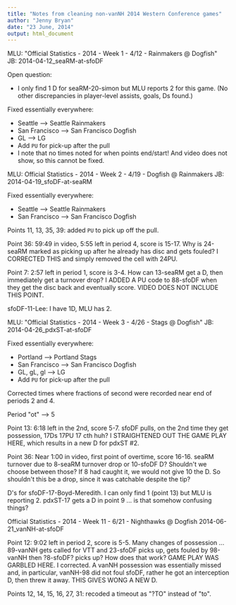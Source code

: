 ```yaml
---
title: "Notes from cleaning non-vanNH 2014 Western Conference games"
author: "Jenny Bryan"
date: "23 June, 2014"
output: html_document
---
```


MLU: "Official Statistics - 2014 - Week 1 - 4/12 - Rainmakers @ Dogfish"  
JB: 2014-04-12_seaRM-at-sfoDF  

Open question:

  * I only find 1 D for seaRM-20-simon but MLU reports 2 for this game. (No other discrepancies in player-level assists, goals, Ds found.)

Fixed essentially everywhere:

  * Seattle --> Seattle Rainmakers  
  * San Francisco --> San Francisco Dogfish  
  * GL --> LG  
  * Add `PU` for pick-up after the pull 
  * I note that no times noted for when points end/start! And video does not show, so this cannot be fixed.

MLU: Official Statistics - 2014 - Week 2 - 4/19 - Dogfish @ Rainmakers
JB: 2014-04-19_sfoDF-at-seaRM

Fixed essentially everywhere:

  * Seattle --> Seattle Rainmakers  
  * San Francisco --> San Francisco Dogfish  
 
Points 11, 13, 35, 39: added `PU` to pick up off the pull.

Point 36: 59:49 in video, 5:55 left in period 4, score is 15-17. Why is 24-seaRM marked as picking up after he already has disc and gets fouled? I CORRECTED THIS and simply removed the cell with 24PU.

Point 7: 2:57 left in period 1, score is 3-4. How can 13-seaRM get a D, then immediately get a turnover drop? I ADDED A PU code to 88-sfoDF when they get the disc back and eventually score. VIDEO DOES NOT INCLUDE THIS POINT.

sfoDF-11-Lee: I have 1D, MLU has 2.
  
MLU: "Official Statistics - 2014 - Week 3 - 4/26 - Stags @ Dogfish"
JB: 2014-04-26_pdxST-at-sfoDF

Fixed essentially everywhere:

  * Portland --> Portland Stags  
  * San Francisco --> San Francisco Dogfish  
  * GL, gL, gl --> LG  
  * Add `PU` for pick-up after the pull 

Corrected times where fractions of second were recorded near end of periods 2 and 4.

Period "ot" --> 5

Point 13: 6:18 left in the 2nd, score 5-7. sfoDF pulls, on the 2nd time they get possession, 17Ds 17PU 17 cth huh? I STRAIGHTENED OUT THE GAME PLAY HERE, which results in a new D for pdxST #2.

Point 36: Near 1:00 in video, first point of overtime, score 16-16. seaRM turnover due to 8-seaRM turnover drop or 10-sfoDF D? Shouldn't we choose between those? If 8 had caught it, we would not give 10 the D. So shouldn't this be a drop, since it was catchable despite the tip?

D's for sfoDF-17-Boyd-Meredith. I can only find 1 (point 13) but MLU is reporting 2. pdxST-17 gets a D in point 9 ... is that somehow confusing things?




Official Statistics - 2014 - Week 11 - 6/21 - Nighthawks @ Dogfish
2014-06-21_vanNH-at-sfoDF

Point 12: 9:02 left in period 2, score is 5-5. Many changes of possession ... 89-vanNH gets called for VTT and 23-sfoDF picks up, gets fouled by 98-vanNH then ?8-sfoDF? picks up? How does that work? GAME PLAY WAS GARBLED HERE. I corrected. A vanNH possession was essentially missed and, in particular, vanNH-98 did not foul sfoDF, rather he got an interception D, then threw it away. THIS GIVES WONG A NEW D.

Points 12, 14, 15, 16, 27, 31: recoded a timeout as "?TO" instead of "to".

